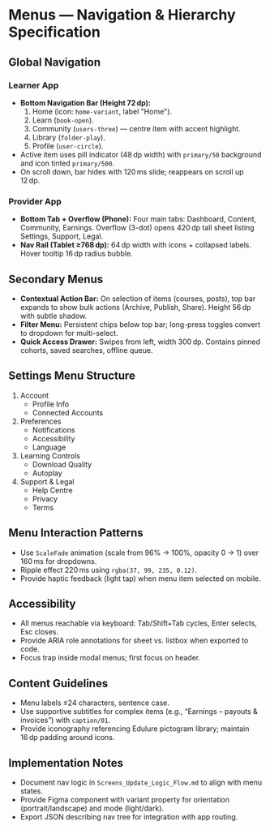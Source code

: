 # Menus — Navigation & Hierarchy Specification

## Global Navigation
### Learner App
- **Bottom Navigation Bar (Height 72 dp):**
  1. Home (icon: `home-variant`, label "Home").
  2. Learn (`book-open`).
  3. Community (`users-three`) — centre item with accent highlight.
  4. Library (`folder-play`).
  5. Profile (`user-circle`).
- Active item uses pill indicator (48 dp width) with `primary/50` background and icon tinted `primary/500`.
- On scroll down, bar hides with 120 ms slide; reappears on scroll up 12 dp.

### Provider App
- **Bottom Tab + Overflow (Phone):** Four main tabs: Dashboard, Content, Community, Earnings. Overflow (3-dot) opens 420 dp tall sheet listing Settings, Support, Legal.
- **Nav Rail (Tablet ≥768 dp):** 64 dp width with icons + collapsed labels. Hover tooltip 16 dp radius bubble.

## Secondary Menus
- **Contextual Action Bar:** On selection of items (courses, posts), top bar expands to show bulk actions (Archive, Publish, Share). Height 56 dp with subtle shadow.
- **Filter Menu:** Persistent chips below top bar; long-press toggles convert to dropdown for multi-select.
- **Quick Access Drawer:** Swipes from left, width 300 dp. Contains pinned cohorts, saved searches, offline queue.

## Settings Menu Structure
1. Account
   - Profile Info
   - Connected Accounts
2. Preferences
   - Notifications
   - Accessibility
   - Language
3. Learning Controls
   - Download Quality
   - Autoplay
4. Support & Legal
   - Help Centre
   - Privacy
   - Terms

## Menu Interaction Patterns
- Use `ScaleFade` animation (scale from 96% → 100%, opacity 0 → 1) over 160 ms for dropdowns.
- Ripple effect 220 ms using `rgba(37, 99, 235, 0.12)`.
- Provide haptic feedback (light tap) when menu item selected on mobile.

## Accessibility
- All menus reachable via keyboard: Tab/Shift+Tab cycles, Enter selects, Esc closes.
- Provide ARIA role annotations for sheet vs. listbox when exported to code.
- Focus trap inside modal menus; first focus on header.

## Content Guidelines
- Menu labels ≤24 characters, sentence case.
- Use supportive subtitles for complex items (e.g., “Earnings – payouts & invoices”) with `caption/01`.
- Provide iconography referencing Edulure pictogram library; maintain 16 dp padding around icons.

## Implementation Notes
- Document nav logic in `Screens_Update_Logic_Flow.md` to align with menu states.
- Provide Figma component with variant property for orientation (portrait/landscape) and mode (light/dark).
- Export JSON describing nav tree for integration with app routing.

